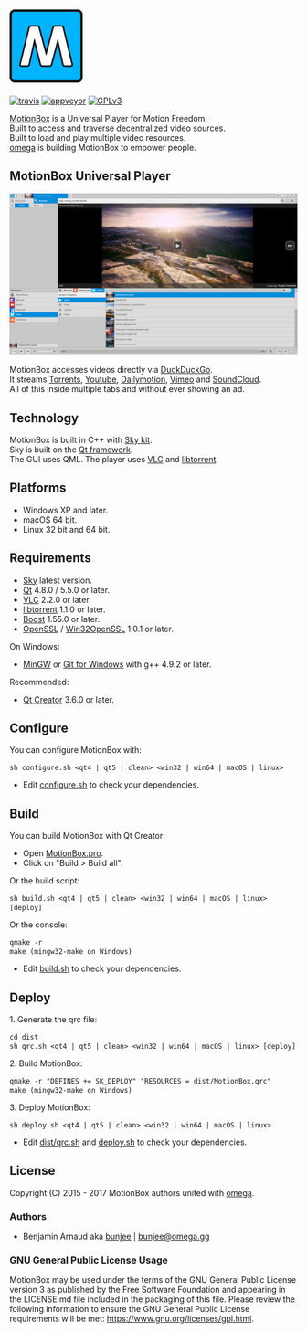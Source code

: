 <a href="http://omega.gg/MotionBox"><img src="dist/icon.png" alt="MotionBox" width="128px"></a>
---

[![travis](http://api.travis-ci.org/omega-gg/MotionBox.svg)](http://travis-ci.org/omega-gg/MotionBox)
[![appveyor](http://ci.appveyor.com/api/projects/status/ct0kbo659jviskec?svg=true)](http://ci.appveyor.com/project/3unjee/motionbox)
[![GPLv3](https://img.shields.io/badge/License-GPLv3-blue.svg)](https://www.gnu.org/licenses/gpl.html)

[MotionBox](http://omega.gg/MotionBox) is a Universal Player for Motion Freedom.<br>
Built to access and traverse decentralized video sources.<br>
Built to load and play multiple video resources.<br>
[omega](http://omega.gg/about) is building MotionBox to empower people.<br>

## MotionBox Universal Player
<a href="http://omega.gg/MotionBox"><img src="dist/pictures/MotionBox.png" alt="Universal Player" width="512px"></a>

MotionBox accesses videos directly via [DuckDuckGo](http://en.wikipedia.org/wiki/DuckDuckGo).<br>
It streams [Torrents](http://en.wikipedia.org/wiki/BitTorrent), [Youtube](http://en.wikipedia.org/wiki/Youtube), [Dailymotion](http://en.wikipedia.org/wiki/Dailymotion), [Vimeo](http://en.wikipedia.org/wiki/Vimeo) and [SoundCloud](http://en.wikipedia.org/wiki/SoundCloud).<br>
All of this inside multiple tabs and without ever showing an ad.<br>

## Technology

MotionBox is built in C++ with [Sky kit](http://omega.gg/Sky/sources).<br>
Sky is built on the [Qt framework](http://github.com/qtproject).<br>
The GUI uses QML. The player uses [VLC](http://github.com/videolan/vlc) and [libtorrent](http://en.wikipedia.org/wiki/libtorrent).<br>

## Platforms

- Windows XP and later.
- macOS 64 bit.
- Linux 32 bit and 64 bit.

## Requirements

- [Sky](http://omega.gg/Sky/sources) latest version.
- [Qt](http://download.qt.io/official_releases/qt) 4.8.0 / 5.5.0 or later.
- [VLC](http://download.videolan.org/pub/videolan/vlc) 2.2.0 or later.
- [libtorrent](http://github.com/arvidn/libtorrent/releases) 1.1.0 or later.
- [Boost](http://www.boost.org/users/download) 1.55.0 or later.
- [OpenSSL](http://www.openssl.org/source) / [Win32OpenSSL](http://slproweb.com/products/Win32OpenSSL.html) 1.0.1 or later.

On Windows:
- [MinGW](http://sourceforge.net/projects/mingw) or [Git for Windows](http://git-for-windows.github.io) with g++ 4.9.2 or later.

Recommended:
- [Qt Creator](http://download.qt.io/official_releases/qtcreator) 3.6.0 or later.

## Configure

You can configure MotionBox with:

    sh configure.sh <qt4 | qt5 | clean> <win32 | win64 | macOS | linux>

- Edit [configure.sh](configure.sh) to check your dependencies.

## Build

You can build MotionBox with Qt Creator:
- Open [MotionBox.pro](MotionBox.pro).
- Click on "Build > Build all".

Or the build script:

    sh build.sh <qt4 | qt5 | clean> <win32 | win64 | macOS | linux> [deploy]

Or the console:

    qmake -r
    make (mingw32-make on Windows)

- Edit [build.sh](build.sh) to check your dependencies.

## Deploy

1\. Generate the qrc file:

    cd dist
    sh qrc.sh <qt4 | qt5 | clean> <win32 | win64 | macOS | linux> [deploy]

2\. Build MotionBox:

    qmake -r "DEFINES += SK_DEPLOY" "RESOURCES = dist/MotionBox.qrc"
    make (mingw32-make on Windows)

3\. Deploy MotionBox:

    sh deploy.sh <qt4 | qt5 | clean> <win32 | win64 | macOS | linux>

- Edit [dist/qrc.sh](dist/qrc.sh) and [deploy.sh](deploy.sh) to check your dependencies.

## License

Copyright (C) 2015 - 2017 MotionBox authors united with [omega](http://omega.gg/about).

### Authors

- Benjamin Arnaud aka [bunjee](http://bunjee.me) | <bunjee@omega.gg>

### GNU General Public License Usage

MotionBox may be used under the terms of the GNU General Public License version 3 as published
by the Free Software Foundation and appearing in the LICENSE.md file included in the packaging
of this file. Please review the following information to ensure the GNU General Public License
requirements will be met: https://www.gnu.org/licenses/gpl.html.
